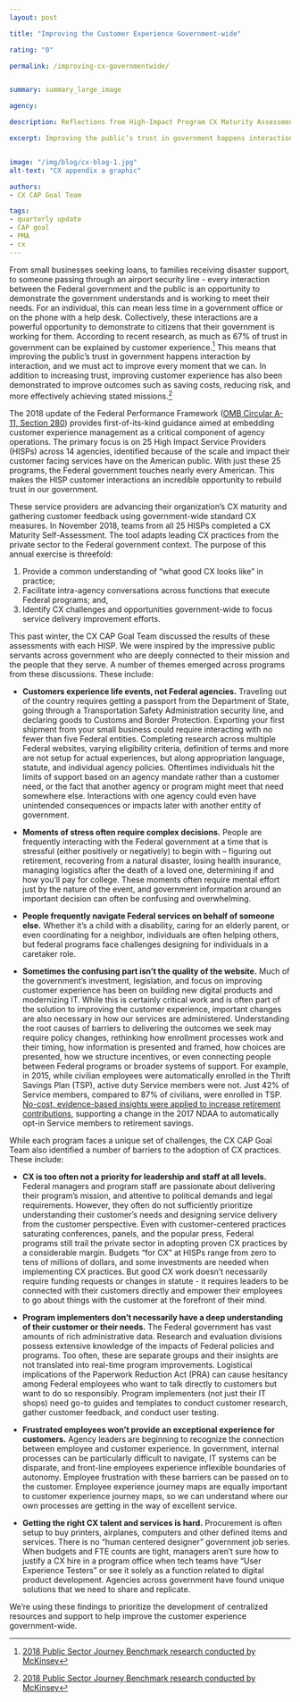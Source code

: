 ```yaml
---
layout: post

title: "Improving the Customer Experience Government-wide"

rating: "0"

permalink: /improving-cx-governmentwide/


summary: summary_large_image

agency:

description: Reflections from High-Impact Program CX Maturity Assessments 

excerpt: Improving the public’s trust in government happens interaction by interaction, and we must act to improve every moment that we can. 


image: "/img/blog/cx-blog-1.jpg"
alt-text: "CX appendix a graphic"

authors:
- CX CAP Goal Team

tags:
- quarterly update
- CAP goal
- PMA
- cx
---
```

From small businesses seeking loans, to families receiving disaster support, to someone passing through an airport security line - every interaction between the Federal government and the public is an opportunity to demonstrate the government understands and is working to meet their needs.  For an individual, this can mean less time in a government office or on the phone with a help desk. Collectively, these interactions are a powerful opportunity to demonstrate to citizens that their government is working for them. According to recent research, as much as 67% of trust in government can be explained by customer experience.[^1]   This means that improving the public’s trust in government happens interaction by interaction, and we must act to improve every moment that we can.  In addition to increasing trust, improving customer experience has also been demonstrated to improve outcomes such as saving costs, reducing risk, and more effectively achieving stated missions.[^2]

The 2018 update of the Federal Performance Framework (<a href="https://www.whitehouse.gov/wp-content/uploads/2018/06/s280.pdf">OMB Circular A-11, Section 280</a>) provides first-of-its-kind guidance aimed at embedding customer experience management as a critical component of agency operations. The primary focus is on 25 High Impact Service Providers (HISPs) across 14 agencies, identified because of the scale and impact their customer facing services have on the American public. With just these 25 programs, the Federal government touches nearly every American.  This makes the HISP customer interactions an incredible opportunity to rebuild trust in our government.

These service providers are advancing their organization’s CX maturity and gathering customer feedback using government-wide standard CX measures.  In November 2018, teams from all 25 HISPs completed a CX Maturity Self-Assessment. The tool adapts leading CX practices from the private sector to the Federal government context. The purpose of this annual exercise is threefold:

1.	Provide a common understanding of “what good CX looks like” in practice;
2.	Facilitate intra-agency conversations across functions that execute Federal programs; and,
3.	Identify CX challenges and opportunities government-wide to focus service delivery improvement efforts.

This past winter, the CX CAP Goal Team discussed the results of these assessments with each HISP. We were inspired by the impressive public servants across government who are deeply connected to their mission and the people that they serve. A number of themes emerged across programs from these discussions.  These include:

- **Customers experience life events, not Federal agencies.** Traveling out of the country requires getting a passport from the Department of State, going through a Transportation Safety Administration security line, and declaring goods to Customs and Border Protection. Exporting your first shipment from your small business could require interacting with no fewer than five Federal entities. Completing research across multiple Federal websites, varying eligibility criteria, definition of terms and more are not setup for actual experiences, but along appropriation language, statute, and individual agency policies. Oftentimes individuals hit the limits of support based on an agency mandate rather than a customer need, or the fact that another agency or program might meet that need somewhere else. Interactions with one agency could even have unintended consequences or impacts later with another entity of government.

- **Moments of stress often require complex decisions.** People are frequently interacting with the Federal government at a time that is stressful (either positively or negatively) to begin with – figuring out retirement, recovering from a natural disaster, losing health insurance, managing logistics after the death of a loved one, determining if and how you’ll pay for college. These moments often require mental effort just by the nature of the event, and government information around an important decision can often be confusing and overwhelming.  

- **People frequently navigate Federal services on behalf of someone else.** Whether it’s a child with a disability, caring for an elderly parent, or even coordinating for a neighbor, individuals are often helping others, but federal programs face challenges designing for individuals in a caretaker role.

- **Sometimes the confusing part isn’t the quality of the website.** Much of the government’s investment, legislation, and focus on improving customer experience has been on building new digital products and modernizing IT. While this is certainly critical work and is often part of the solution to improving the customer experience, important changes are also necessary in how our services are administered. Understanding the root causes of barriers to delivering the outcomes we seek may require policy changes, rethinking how enrollment processes work and their timing, how information is presented and framed, how choices are presented, how we structure incentives, or even connecting people between Federal programs or broader systems of support. For example, in 2015, while civilian employees were automatically enrolled in the Thrift Savings Plan (TSP), active duty Service members were not. Just 42% of Service members, compared to 87% of civilians, were enrolled in TSP. [No-cost, evidence-based insights were applied to increase retirement contributions](https://oes.gsa.gov/retirement), supporting a change in the 2017 NDAA to automatically opt-in Service members to retirement savings.

While each program faces a unique set of challenges, the CX CAP Goal Team also identified a number of barriers to the adoption of CX practices.  These include:

- **CX is too often not a priority for leadership and staff at all levels.** Federal managers and program staff are passionate about delivering their program’s mission, and attentive to political demands and legal requirements. However, they often do not sufficiently prioritize understanding their customer’s needs and designing service delivery from the customer perspective.   Even with customer-centered practices saturating conferences, panels, and the popular press, Federal programs still trail the private sector in adopting proven CX practices by a considerable margin.  Budgets “for CX” at HISPs range from zero to tens of millions of dollars, and some investments are needed when implementing CX practices.  But good CX work doesn’t necessarily require funding requests or changes in statute - it requires leaders to be connected with their customers directly and empower their employees to go about things with the customer at the forefront of their mind.

- **Program implementers don’t necessarily have a deep understanding of their customer or their needs.** The Federal government has vast amounts of rich administrative data. Research and evaluation divisions possess extensive knowledge of the impacts of Federal policies and programs. Too often, these are separate groups and their insights are not translated into real-time program improvements. Logistical implications of the Paperwork Reduction Act (PRA) can cause hesitancy among Federal employees who want to talk directly to customers but want to do so responsibly. Program implementers (not just their IT shops) need go-to guides and templates to conduct customer research, gather customer feedback, and conduct user testing.  

- **Frustrated employees won’t provide an exceptional experience for customers.** Agency leaders are beginning to recognize the connection between employee and customer experience.  In government, internal processes can be particularly difficult to navigate, IT systems can be disparate, and front-line employees experience inflexible boundaries of autonomy. Employee frustration with these barriers can be passed on to the customer. Employee experience journey maps are equally important to customer experience journey maps, so we can understand where our own processes are getting in the way of excellent service.   

- **Getting the right CX talent and services is hard.** Procurement is often setup to buy printers, airplanes, computers and other defined items and services. There is no “human centered designer” government job series. When budgets and FTE counts are tight, managers aren’t sure how to justify a CX hire in a program office when tech teams have “User Experience Testers” or see it solely as a function related to digital product development. Agencies across government have found unique solutions that we need to share and replicate.  

We’re using these findings to prioritize the development of centralized resources and support to help improve the customer experience government-wide.

[^1]: <a href="https://www.mckinsey.com/industries/public-sector/our-insights/improving-the-customer-experience-to-achieve-government-agency-goals">2018 Public Sector Journey Benchmark research conducted by McKinsey</a> 
[^2]: <a href="https://www.mckinsey.com/industries/public-sector/our-insights/improving-the-customer-experience-to-achieve-government-agency-goals">2018 Public Sector Journey Benchmark research conducted by McKinsey</a> 
